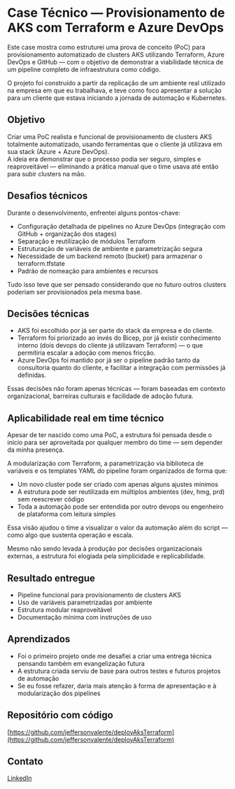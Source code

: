 # Case Técnico — Provisionamento de AKS com Terraform e Azure DevOps

Este case mostra como estruturei uma prova de conceito (PoC) para provisionamento automatizado de clusters AKS utilizando Terraform, Azure DevOps e GitHub — com o objetivo de demonstrar a viabilidade técnica de um pipeline completo de infraestrutura como código.

O projeto foi construído a partir da replicação de um ambiente real utilizado na empresa em que eu trabalhava, e teve como foco apresentar a solução para um cliente que estava iniciando a jornada de automação e Kubernetes.

## Objetivo

Criar uma PoC realista e funcional de provisionamento de clusters AKS totalmente automatizado, usando ferramentas que o cliente já utilizava em sua stack (Azure + Azure DevOps).  
A ideia era demonstrar que o processo podia ser seguro, simples e reaproveitável — eliminando a prática manual que o time usava até então para subir clusters na mão.

## Desafios técnicos

Durante o desenvolvimento, enfrentei alguns pontos-chave:

- Configuração detalhada de pipelines no Azure DevOps (integração com GitHub + organização dos stages)
- Separação e reutilização de módulos Terraform
- Estruturação de variáveis de ambiente e parametrização segura
- Necessidade de um backend remoto (bucket) para armazenar o terraform.tfstate
- Padrão de nomeação para ambientes e recursos

Tudo isso teve que ser pensado considerando que no futuro outros clusters poderiam ser provisionados pela mesma base.

## Decisões técnicas

- AKS foi escolhido por já ser parte do stack da empresa e do cliente.
- Terraform foi priorizado ao invés do Bicep, por já existir conhecimento interno (dois devops do cliente já utilizavam Terraform) — o que permitiria escalar a adoção com menos fricção.
- Azure DevOps foi mantido por já ser o pipeline padrão tanto da consultoria quanto do cliente, e facilitar a integração com permissões já definidas.

Essas decisões não foram apenas técnicas — foram baseadas em contexto organizacional, barreiras culturais e facilidade de adoção futura.

## Aplicabilidade real em time técnico

Apesar de ter nascido como uma PoC, a estrutura foi pensada desde o início para ser aproveitada por qualquer membro do time — sem depender da minha presença.

A modularização com Terraform, a parametrização via biblioteca de variáveis e os templates YAML do pipeline foram organizados de forma que:

- Um novo cluster pode ser criado com apenas alguns ajustes mínimos
- A estrutura pode ser reutilizada em múltiplos ambientes (dev, hmg, prd) sem reescrever código
- Toda a automação pode ser entendida por outro devops ou engenheiro de plataforma com leitura simples

Essa visão ajudou o time a visualizar o valor da automação além do script — como algo que sustenta operação e escala.

Mesmo não sendo levada à produção por decisões organizacionais externas, a estrutura foi elogiada pela simplicidade e replicabilidade.

## Resultado entregue

- Pipeline funcional para provisionamento de clusters AKS
- Uso de variáveis parametrizadas por ambiente
- Estrutura modular reaproveitável
- Documentação mínima com instruções de uso

## Aprendizados

- Foi o primeiro projeto onde me desafiei a criar uma entrega técnica pensando também em evangelização futura
- A estrutura criada serviu de base para outros testes e futuros projetos de automação
- Se eu fosse refazer, daria mais atenção à forma de apresentação e à modularização dos pipelines

## Repositório com código

[https://github.com/jeffersonvalente/deployAksTerraform](https://github.com/jeffersonvalente/deployAksTerraform)

## Contato

[LinkedIn](https://www.linkedin.com/in/jefferson-hoy-valente/)
